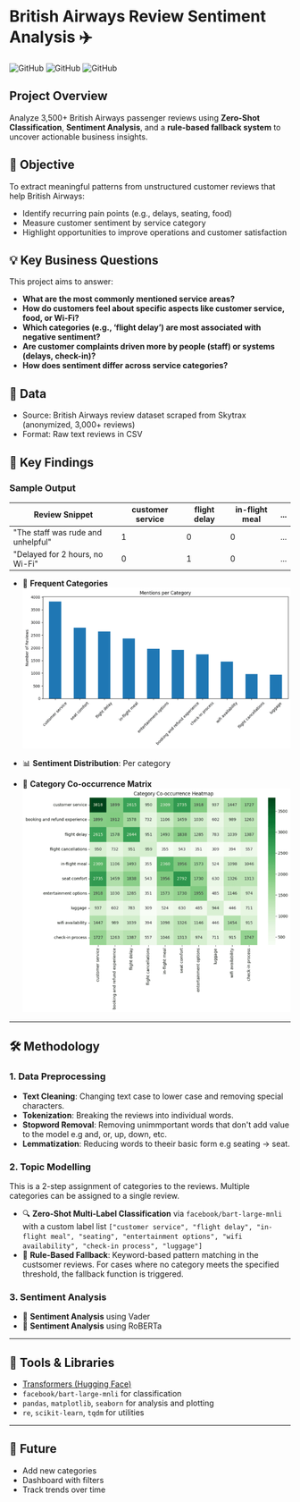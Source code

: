 # British Airways Review Sentiment Analysis ✈️


![GitHub](https://img.shields.io/badge/Language-Python-blue)
![GitHub](https://img.shields.io/badge/Model-Vader-purple)
![GitHub](https://img.shields.io/badge/Library-HuggingFace-Green)

## Project Overview

Analyze 3,500+ British Airways passenger reviews using **Zero-Shot Classification**, **Sentiment Analysis**, and a **rule-based fallback system** to uncover actionable business insights.

## 📌 Objective

To extract meaningful patterns from unstructured customer reviews that help British Airways:

- Identify recurring pain points (e.g., delays, seating, food)
- Measure customer sentiment by service category
- Highlight opportunities to improve operations and customer satisfaction

## 💡 Key Business Questions

This project aims to answer:

- **What are the most commonly mentioned service areas?**
- **How do customers feel about specific aspects like customer service, food, or Wi-Fi?**
- **Which categories (e.g., ‘flight delay’) are most associated with negative sentiment?**
- **Are customer complaints driven more by people (staff) or systems (delays, check-in)?**
- **How does sentiment differ across service categories?**

## 📂 Data

- Source: British Airways review dataset scraped from Skytrax (anonymized, 3,000+ reviews)
- Format: Raw text reviews in CSV

## 🧩 Key Findings

### Sample Output
| Review Snippet | customer service | flight delay | in-flight meal | ... |
|----------------|------------------|---------------|----------------|-----|
| "The staff was rude and unhelpful" | 1 | 0 | 0 | ... |
| "Delayed for 2 hours, no Wi-Fi"    | 0 | 1 | 0 | ... |

- 📌 **Frequent Categories**
![Category Count](https://github.com/joytile/British-Airways-Review-Sentiment-Analysis/blob/main/cat_count.png)
  
- 📊 **Sentiment Distribution**: Per category
- 🧮 **Category Co-occurrence Matrix**
![Co-occurence Matrix](https://github.com/joytile/British-Airways-Review-Sentiment-Analysis/blob/main/co-occurence%20matrix.png)
---

## 🛠️ Methodology

### 1. Data Preprocessing
- **Text Cleaning**: Changing text case to lower case and removing special characters.
- **Tokenization**: Breaking the reviews into individual words.
- **Stopword Removal**: Removing unimmportant words that don't add value to the model e.g and, or, up, down, etc.
- **Lemmatization**: Reducing words to theeir basic form e.g seating -> seat.

### 2. Topic Modelling
This is a 2-step assignment of categories to the reviews. Multiple categories can be assigned to a single review.
- 🔍 **Zero-Shot Multi-Label Classification** via `facebook/bart-large-mnli` with a custom label list
  `["customer service", "flight delay", "in-flight meal", "seating", "entertainment options", "wifi availability", "check-in process", "luggage"]`
- 🧠 **Rule-Based Fallback**: Keyword-based pattern matching in the custsomer reviews. For cases where no category meets the specified threshold, the fallback function is triggered.

### 3. Sentiment Analysis
- 💬 **Sentiment Analysis** using Vader
- 💬 **Sentiment Analysis** using RoBERTa

---

## 🧠 Tools & Libraries

- [Transformers (Hugging Face)](https://huggingface.co/)
- `facebook/bart-large-mnli` for classification
- `pandas`, `matplotlib`, `seaborn` for analysis and plotting
- `re`, `scikit-learn`, `tqdm` for utilities

---

## 🔭 Future
- Add new categories
- Dashboard with filters
- Track trends over time
